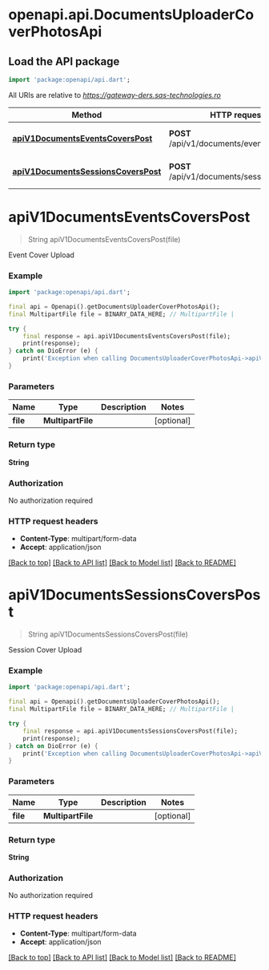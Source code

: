 # openapi.api.DocumentsUploaderCoverPhotosApi

## Load the API package
```dart
import 'package:openapi/api.dart';
```

All URIs are relative to *https://gateway-ders.sas-technologies.ro*

Method | HTTP request | Description
------------- | ------------- | -------------
[**apiV1DocumentsEventsCoversPost**](DocumentsUploaderCoverPhotosApi.md#apiv1documentseventscoverspost) | **POST** /api/v1/documents/events/covers | Event Cover Upload
[**apiV1DocumentsSessionsCoversPost**](DocumentsUploaderCoverPhotosApi.md#apiv1documentssessionscoverspost) | **POST** /api/v1/documents/sessions/covers | Session Cover Upload


# **apiV1DocumentsEventsCoversPost**
> String apiV1DocumentsEventsCoversPost(file)

Event Cover Upload

### Example
```dart
import 'package:openapi/api.dart';

final api = Openapi().getDocumentsUploaderCoverPhotosApi();
final MultipartFile file = BINARY_DATA_HERE; // MultipartFile | 

try {
    final response = api.apiV1DocumentsEventsCoversPost(file);
    print(response);
} catch on DioError (e) {
    print('Exception when calling DocumentsUploaderCoverPhotosApi->apiV1DocumentsEventsCoversPost: $e\n');
}
```

### Parameters

Name | Type | Description  | Notes
------------- | ------------- | ------------- | -------------
 **file** | **MultipartFile**|  | [optional] 

### Return type

**String**

### Authorization

No authorization required

### HTTP request headers

 - **Content-Type**: multipart/form-data
 - **Accept**: application/json

[[Back to top]](#) [[Back to API list]](../README.md#documentation-for-api-endpoints) [[Back to Model list]](../README.md#documentation-for-models) [[Back to README]](../README.md)

# **apiV1DocumentsSessionsCoversPost**
> String apiV1DocumentsSessionsCoversPost(file)

Session Cover Upload

### Example
```dart
import 'package:openapi/api.dart';

final api = Openapi().getDocumentsUploaderCoverPhotosApi();
final MultipartFile file = BINARY_DATA_HERE; // MultipartFile | 

try {
    final response = api.apiV1DocumentsSessionsCoversPost(file);
    print(response);
} catch on DioError (e) {
    print('Exception when calling DocumentsUploaderCoverPhotosApi->apiV1DocumentsSessionsCoversPost: $e\n');
}
```

### Parameters

Name | Type | Description  | Notes
------------- | ------------- | ------------- | -------------
 **file** | **MultipartFile**|  | [optional] 

### Return type

**String**

### Authorization

No authorization required

### HTTP request headers

 - **Content-Type**: multipart/form-data
 - **Accept**: application/json

[[Back to top]](#) [[Back to API list]](../README.md#documentation-for-api-endpoints) [[Back to Model list]](../README.md#documentation-for-models) [[Back to README]](../README.md)

